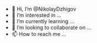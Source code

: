 - 👋 Hi, I’m @NikolayDzhigov
- 👀 I’m interested in ...
- 🌱 I’m currently learning ...
- 💞️ I’m looking to collaborate on ...
- 📫 How to reach me ...

<!---
NikolayDzhigov/NikolayDzhigov is a ✨ special ✨ repository because its `README.md` (this file) appears on your GitHub profile.
You can click the Preview link to take a look at your changes.
--->
